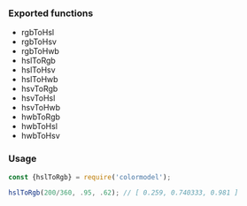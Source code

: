 ### Exported functions

- rgbToHsl
- rgbToHsv
- rgbToHwb
- hslToRgb
- hslToHsv
- hslToHwb
- hsvToRgb
- hsvToHsl
- hsvToHwb
- hwbToRgb
- hwbToHsl
- hwbToHsv

### Usage

```js
const {hslToRgb} = require('colormodel');

hslToRgb(200/360, .95, .62); // [ 0.259, 0.740333, 0.981 ]

```
